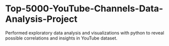 # Top-5000-YouTube-Channels-Data-Analysis-Project
Performed exploratory data analysis and visualizations with python to reveal possible correlations and insights in YouTube dataset.
